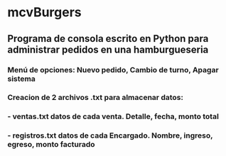 # mcvBurgers
## Programa de consola escrito en Python para administrar pedidos en una hamburgueseria
### Menú de opciones: Nuevo pedido, Cambio de turno, Apagar sistema
### Creacion de 2 archivos .txt para almacenar datos:
###   - ventas.txt    datos de cada venta. Detalle, fecha, monto total
###   - registros.txt   datos de cada Encargado. Nombre, ingreso, egreso, monto facturado   
